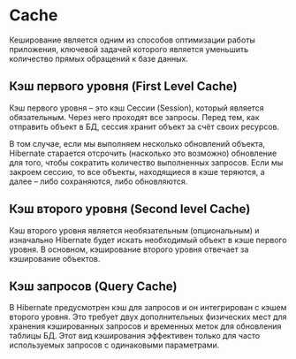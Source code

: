 # Cache
Кеширование является одним из способов оптимизации работы приложения, ключевой задачей которого является уменьшить количество прямых обращений к базе данных.


## Кэш первого уровня (First Level Cache)
Кэш первого уровня – это кэш Сессии (Session), который является обязательным. Через него проходят все запросы. Перед тем, как отправить объект в БД, сессия хранит объект за счёт своих ресурсов.

В том случае, если мы выполняем несколько обновлений объекта, Hibernate старается отсрочить (насколько это возможно) обновление для того, чтобы сократить количество выполненных запросов. Если мы закроем сессию, то все объекты, находящиеся в кэше теряются, а далее – либо сохраняются, либо обновляются.


## Кэш второго уровня (Second level Cache)
Кэш второго уровня является необязательным (опциональным) и изначально Hibernate будет искать необходимый объект в кэше первого уровня. В основном, кэширование второго уровня отвечает за кэширование объектов.


## Кэш запросов (Query Cache)

В Hibernate предусмотрен кэш для запросов и он интегрирован с кэшем второго уровня. Это требует двух дополнительных физических мест для хранения кэшированных запросов и временных меток для обновления таблицы БД. Этот вид кэширования эффективен только для часто используемых запросов с одинаковыми параметрами.
